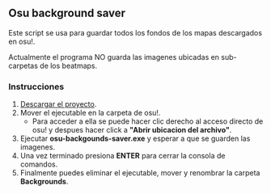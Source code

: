 ## Osu background saver

Este script se usa para guardar todos los fondos de los mapas descargados en osu!.  

Actualmente el programa NO guarda las imagenes ubicadas en sub-carpetas de los beatmaps.


### Instrucciones

1. [Descargar el proyecto](https://github.com/estebandido0/osu-backgrounds-saver/archive/master.zip).
2. Mover el ejecutable en la carpeta de osu!.
    * Para acceder a ella se puede hacer clic derecho al acceso directo de osu! 
    y despues hacer click a **"Abrir ubicacion del archivo"**.
3. Ejecutar **osu-backgounds-saver.exe** y esperar a que se guarden las imagenes.
4. Una vez terminado presiona **ENTER** para cerrar la consola de comandos.
5. Finalmente puedes eliminar el ejecutable, mover y renombrar la carpeta **Backgrounds**.

    

